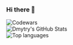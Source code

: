 ### Hi there 👋

![Codewars](https://github.r2v.ch/codewars?user=GoodPointt&stroke=%23BB432C)
<br/>
<img align="left" alt="Dmytry's GitHub Stats" src="https://github-readme-stats.vercel.app/api?username=GoodPointt&show_icons=true&theme=react">
<br/>
<img align="left" alt="Top languages" src="https://github-readme-stats.vercel.app/api/top-langs/?username=GoodPointt&layout=compact&theme=react">

<!--
**GoodPointt/GoodPointt** is a ✨ _special_ ✨ repository because its `README.md` (this file) appears on your GitHub profile.

Here are some ideas to get you started:

- 🔭 I’m currently working on ...
- 🌱 I’m currently learning ...
- 👯 I’m looking to collaborate on ...
- 🤔 I’m looking for help with ...
- 💬 Ask me about ...
- 📫 How to reach me: ...
- 😄 Pronouns: ...
- ⚡ Fun fact: ...
-->
